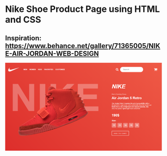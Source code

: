 # Nike Shoe Product Page using HTML and CSS

## Inspiration: https://www.behance.net/gallery/71365005/NIKE-AIR-JORDAN-WEB-DESIGN

![](Screenshot.PNG)
